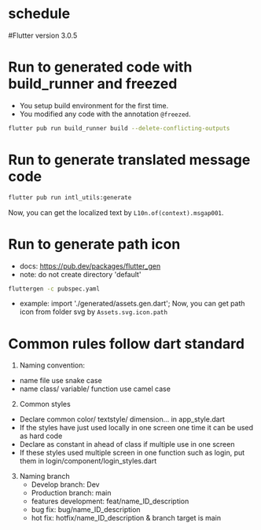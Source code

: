 # schedule

#Flutter version 3.0.5

# Run to generated code with build_runner and freezed
- You setup build environment for the first time.
- You modified any code with the annotation `@freezed`.

```bash
flutter pub run build_runner build --delete-conflicting-outputs
```

# Run to generate translated message code

```bash
flutter pub run intl_utils:generate
```
Now, you can get the localized text by `L10n.of(context).msgap001`.

# Run to generate path icon
- docs: https://pub.dev/packages/flutter_gen
- note: do not create directory 'default'

```bash
fluttergen -c pubspec.yaml
```
- example:
import './generated/assets.gen.dart';
Now, you can get path icon from folder svg by `Assets.svg.icon.path`

# Common rules follow dart standard
1. Naming convention:
 - name file use snake case 
 - name class/ variable/ function use camel case
 
2. Common styles
- Declare common color/ textstyle/ dimension... in app_style.dart
- If the styles have just used locally in one screen one time it can be used as hard code
- Declare as constant in ahead of class if multiple use in one screen
- If these styles used multiple screen in one function such as login, put them in login/component/login_styles.dart

3. Naming branch
    - Develop branch: Dev
    - Production branch: main
    - features development: feat/name_ID_description    
    - bug fix: bug/name_ID_description                  
    - hot fix: hotfix/name_ID_description & branch target is main

